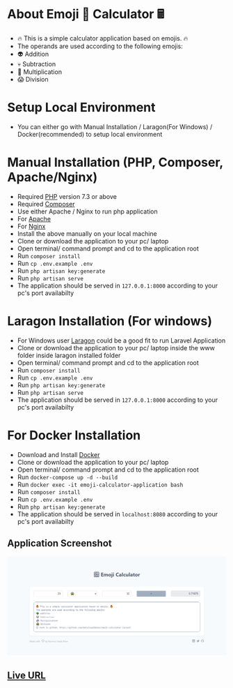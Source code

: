 # About Emoji &#128640; Calculator &#128425;

- &#128293; This is a simple calculator application based on emojis. &#128293;
- The operands are used according to the following emojis:
- &#128125; Addition
- &#128128; Subtraction
- &#128123; Multiplication
- &#128561; Division

# Setup Local Environment
  - You can either go with Manual Installation / Laragon(For Windows) / Docker(recommended) to setup local environment
  # Manual Installation (PHP, Composer, Apache/Nginx)
  - Required [PHP](https://www.php.net/downloads.php) version 7.3 or above 
  - Required [Composer](https://getcomposer.org/)
  - Use either Apache / Nginx to run php application
  - For [Apache](http://httpd.apache.org/)
  - For [Nginx](http://nginx.org/en/download.html)
  - Install the above manually on your local machine
  - Clone or download the application to your pc/ laptop
  - Open terminal/ command prompt and cd to the application root
  - Run `composer install`
  - Run `cp .env.example .env`
  - Run `php artisan key:generate`
  - Run `php artisan serve`
  - The application should be served in `127.0.0.1:8000` according to your pc's port availabilty
  # Laragon Installation (For windows)
  - For Windows user [Laragon](https://laragon.org/download/index.html) could be a good fit to run Laravel Application
  - Clone or download the application to your pc/ laptop inside the www folder inside laragon installed folder
  - Open terminal/ command prompt and cd to the application root
  - Run `composer install`
  - Run `cp .env.example .env`
  - Run `php artisan key:generate`
  - Run `php artisan serve`
  - The application should be served in `127.0.0.1:8000` according to your pc's port availabilty
  # For Docker Installation
  - Download and Install [Docker](https://docs.docker.com/get-docker/)
  - Clone or download the application to your pc/ laptop
  - Open terminal/ command prompt and cd to the application root
  - Run `docker-compose up -d --build`
  - Run `docker exec -it emoji-calculator-application bash`
  - Run `composer install`
  - Run `cp .env.example .env`
  - Run `php artisan key:generate`
  - The application should be served in `localhost:8080` according to your pc's port availabilty
  
## Application Screenshot

![Application View](./public/imgs/emoji_calculator.png)

## [Live URL](https://codewithrsk.com/)
